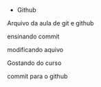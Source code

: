 * Github

Arquivo da aula de git e github

ensinando commit

modificando aquivo

Gostando do curso

commit para o github
